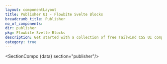 ```yaml
---
layout: componentLayout
title: Publisher UI - Flowbite Svelte Blocks
breadcrumb_title: Publisher
no_of_components:
dir: publisher
pkg: Flowbite Svelte Blocks
description: Get started with a collection of free Tailwind CSS UI components for publishing blog posts, articles, comment sections, sidebar widgets, and more.
category: true
---
```


<script lang="ts">
  import type { PageData } from './$types';
  import SectionCompo from '../utils/Sectioncompo.svelte';
  export let data: PageData;
</script>

<SectionCompo {data} section="publisher"/>
